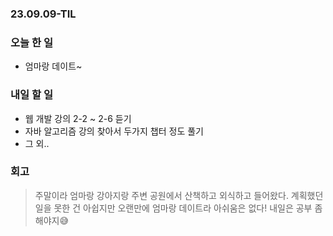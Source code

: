 ### 23.09.09-TIL
### 오늘 한 일
- 엄마랑 데이트~

### 내일 할 일
- 웹 개발 강의 2-2 ~ 2-6 듣기
- 자바 알고리즘 강의 찾아서 두가지 챕터 정도 풀기
- 그 외..

### 회고
> 주말이라 엄마랑 강아지랑 주변 공원에서 산책하고 외식하고 들어왔다.
> 계획했던 일을 못한 건 아쉽지만 오랜만에 엄마랑 데이트라 아쉬움은 없다!
> 내일은 공부 좀 해야지😅
